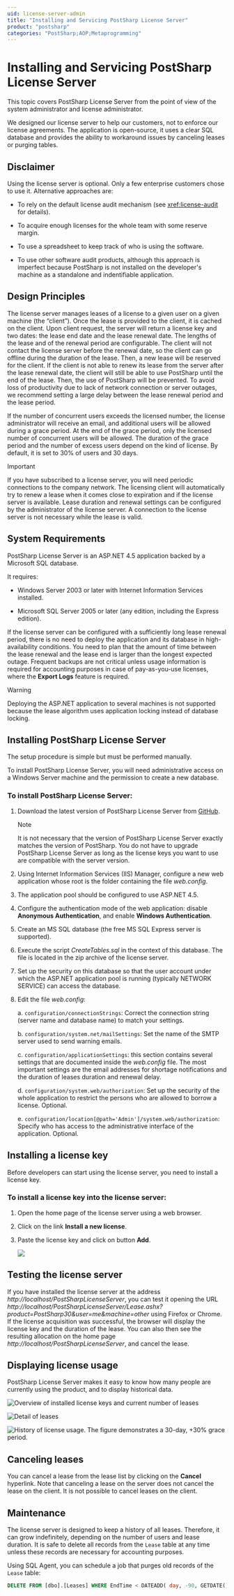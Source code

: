 ```yaml
---
uid: license-server-admin
title: "Installing and Servicing PostSharp License Server"
product: "postsharp"
categories: "PostSharp;AOP;Metaprogramming"
---
```

# Installing and Servicing PostSharp License Server

This topic covers PostSharp License Server from the point of view of the system administrator and license administrator.

We designed our license server to help our customers, not to enforce our license agreements. The application is open-source, it uses a clear SQL database and provides the ability to workaround issues by canceling leases or purging tables.


## Disclaimer

Using the license server is optional. Only a few enterprise customers chose to use it. Alternative approaches are:

* To rely on the default license audit mechanism (see <xref:license-audit> for details). 

* To acquire enough licenses for the whole team with some reserve margin.

* To use a spreadsheet to keep track of who is using the software.

* To use other software audit products, although this approach is imperfect because PostSharp is not installed on the developer's machine as a standalone and indentifiable application.


## Design Principles

The license server manages leases of a license to a given user on a given machine (the “client”). Once the lease is provided to the client, it is cached on the client. Upon client request, the server will return a license key and two dates: the lease end date and the lease renewal date. The lengths of the lease and of the renewal period are configurable. The client will not contact the license server before the renewal date, so the client can go offline during the duration of the lease. Then, a new lease will be reserved for the client. If the client is not able to renew its lease from the server after the lease renewal date, the client will still be able to use PostSharp until the end of the lease. Then, the use of PostSharp will be prevented. To avoid loss of productivity due to lack of network connection or server outages, we recommend setting a large delay between the lease renewal period and the lease period.

If the number of concurrent users exceeds the licensed number, the license administrator will receive an email, and additional users will be allowed during a grace period. At the end of the grace period, only the licensed number of concurrent users will be allowed. The duration of the grace period and the number of excess users depend on the kind of license. By default, it is set to 30% of users and 30 days.

> [!IMPORTANT]
> If you have subscribed to a license server, you will need periodic connections to the company network. The licensing client will automatically try to renew a lease when it comes close to expiration and if the license server is available. Lease duration and renewal settings can be configured by the administrator of the license server. A connection to the license server is not necessary while the lease is valid.


## System Requirements

PostSharp License Server is an ASP.NET 4.5 application backed by a Microsoft SQL database.

It requires:

* Windows Server 2003 or later with Internet Information Services installed.

* Microsoft SQL Server 2005 or later (any edition, including the Express edition).

If the license server can be configured with a sufficiently long lease renewal period, there is no need to deploy the application and its database in high-availability conditions. You need to plan that the amount of time between the lease renewal and the lease end is larger than the longest expected outage. Frequent backups are not critical unless usage information is required for accounting purposes in case of pay-as-you-use licenses, where the **Export Logs** feature is required. 

> [!WARNING]
> Deploying the ASP.NET application to several machines is not supported because the lease algorithm uses application locking instead of database locking.


## Installing PostSharp License Server

The setup procedure is simple but must be performed manually.

To install PostSharp License Server, you will need administrative access on a Windows Server machine and the permission to create a new database.


### To install PostSharp License Server:

1. Download the latest version of PostSharp License Server from [GitHub](https://github.com/postsharp/PostSharp.LicenseServer/releases). 

    > [!NOTE]
    > It is not necessary that the version of PostSharp License Server exactly matches the version of PostSharp. You do not have to upgrade PostSharp License Server as long as the license keys you want to use are compatible with the server version.


2. Using Internet Information Services (IIS) Manager, configure a new web application whose root is the folder containing the file *web.config*. 


3. The application pool should be configured to use ASP.NET 4.5.


4. Configure the authentication mode of the web application: disable **Anonymous Authentication**, and enable **Windows Authentication**. 


5. Create an MS SQL database (the free MS SQL Express server is supported).


6. Execute the script *CreateTables.sql* in the context of this database. The file is located in the zip archive of the license server. 


7. Set up the security on this database so that the user account under which the ASP.NET application pool is running (typically NETWORK SERVICE) can access the database.


8. Edit the file *web.config*: 

    a. `configuration/connectionStrings`: Correct the connection string (server name and database name) to match your settings. 

    b. `configuration/system.net/mailSettings`: Set the name of the SMTP server used to send warning emails. 

    c. `configuration/applicationSettings`: this section contains several settings that are documented inside the *web.config* file. The most important settings are the email addresses for shortage notifications and the duration of leases duration and renewal delay. 

    d. `configuration/system.web/authorization`: Set up the security of the whole application to restrict the persons who are allowed to borrow a license. Optional. 

    e. `configuration/location[@path='Admin']/system.web/authorization`: Specify who has access to the administrative interface of the application. Optional. 



## Installing a license key

Before developers can start using the license server, you need to install a license key.


### To install a license key into the license server:

1. Open the home page of the license server using a web browser.


2. Click on the link **Install a new license**. 


3. Paste the license key and click on button **Add**. 

    ![](LicenseServer1.png)



## Testing the license server

If you have installed the license server at the address *http://localhost/PostSharpLicenseServer*, you can test it opening the URL *http://localhost/PostSharpLicenseServer/Lease.ashx?product=PostSharp30&user=me&machine=other* using Firefox or Chrome. If the license acquisition was successful, the browser will display the license key and the duration of the lease. You can also then see the resulting allocation on the home page *http://localhost/PostSharpLicenseServer*, and cancel the lease. 


## Displaying license usage

PostSharp License Server makes it easy to know how many people are currently using the product, and to display historical data.

![Overview of installed license keys and current number of leases](LicenseServer2.png)



![Detail of leases](LicenseServer3.png)



![History of license usage. The figure demonstrates a 30-day, +30% grace period.](LicenseServer4.png)


## Canceling leases

You can cancel a lease from the lease list by clicking on the **Cancel** hyperlink. Note that canceling a lease on the server does not cancel the lease on the client. It is not possible to cancel leases on the client. 


## Maintenance

The license server is designed to keep a history of all leases. Therefore, it can grow indefinitely, depending on the number of users and lease duration. It is safe to delete all records from the `Lease` table at any time unless these records are necessary for accounting purposes. 

Using SQL Agent, you can schedule a job that purges old records of the `Lease` table: 

```sql
DELETE FROM [dbo].[Leases] WHERE EndTime < DATEADD( day, -90, GETDATE() );
```

